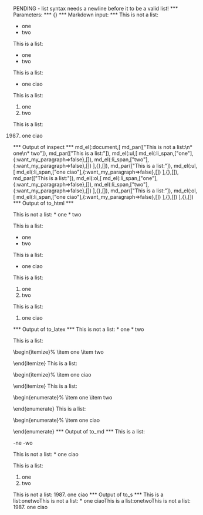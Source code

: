PENDING - list syntax needs a newline before it to be a valid list!
*** Parameters: ***
{}
*** Markdown input: ***
This is not a list:
* one
* two

This is a list:

* one
* two

This is a list:

* one
ciao

This is a list:

1. one
1. two

This is a list:

1987. one
ciao


*** Output of inspect ***
md_el(:document,[
	md_par(["This is not a list:\n* one\n* two"]),
	md_par(["This is a list:"]),
	md_el(:ul,[
		md_el(:li_span,["one"],{:want_my_paragraph=>false},[]),
		md_el(:li_span,["two"],{:want_my_paragraph=>false},[])
	],{},[]),
	md_par(["This is a list:"]),
  md_el(:ul,[
		md_el(:li_span,["one ciao"],{:want_my_paragraph=>false},[])
	],{},[]),
	md_par(["This is a list:"]),
	md_el(:ol,[
		md_el(:li_span,["one"],{:want_my_paragraph=>false},[]),
		md_el(:li_span,["two"],{:want_my_paragraph=>false},[])
	],{},[]),
  md_par(["This is a list:"]),
	md_el(:ol,[
    md_el(:li_span,["one ciao"],{:want_my_paragraph=>false},[])
  ],{},[])
],{},[])
*** Output of to_html ***
<p>This is not a list:
* one
* two</p>

<p>This is a list:</p>

<ul>
<li>one</li>

<li>two</li>
</ul>

<p>This is a list:</p>

<ul>
<li>one ciao</li>
</ul>

<p>This is a list:</p>

<ol>
<li>one</li>

<li>two</li>
</ol>

<p>This is a list:</p>

<ol>
<li>one ciao</li>
</ol>
*** Output of to_latex ***
This is not a list:
* one
* two

This is a list:

\begin{itemize}%
\item one
\item two

\end{itemize}
This is a list:

\begin{itemize}%
\item one ciao

\end{itemize}
This is a list:

\begin{enumerate}%
\item one
\item two

\end{enumerate}
This is a list:

\begin{enumerate}%
\item one ciao

\end{enumerate}
*** Output of to_md ***
This is a list:

-ne
-wo

This is not a list: * one ciao

This is a list:

1.  one
2.  two

This is not a list: 1987. one ciao
*** Output of to_s ***
This is a list:onetwoThis is not a list: * one ciaoThis is a list:onetwoThis is not a list: 1987. one ciao

